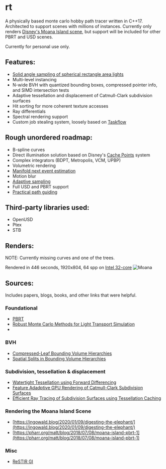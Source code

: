 # rt

A physically based monte carlo hobby path tracer written in C++17. Architected to support scenes with 
millions of instances. Currently only renders [Disney's 
Moana Island scene](https://disneyanimation.com/resources/moana-island-scene/), but support will be included for other PBRT and USD scenes.

Currently for personal use only.

## Features: 
- [Solid angle sampling of spherical rectangle area lights](https://blogs.autodesk.com/media-and-entertainment/wp-content/uploads/sites/162/egsr2013_spherical_rectangle.pdf)
- Multi-level instancing
- N-wide BVH with quantized bounding boxes, compressed pointer info, and SIMD intersection tests
- Adaptive tessellation and displacement of Catmull-Clark subdivision surfaces
- Hit sorting for more coherent texture accesses
- Ray differentials
- Spectral rendering support
- Custom job stealing system, loosely based on [Taskflow](https://github.com/taskflow/taskflow)

## Rough unordered roadmap: 
- B-spline curves
- Direct illumination solution based on Disney's [Cache Points](https://www.yiningkarlli.com/projects/cachepoints/cachepoints.pdf) system
- Complex integrators (BDPT, Metropolis, VCM, UPBP)
- Volumetric rendering
- [Manifold next event estimation](https://rgl.epfl.ch/publications/Zeltner2020Specular)
- Motion blur
- [Adaptive sampling](https://jo.dreggn.org/home/2009_stopping.pdf)
- Full USD and PBRT support
- [Practical path guiding](https://studios.disneyresearch.com/wp-content/uploads/2019/03/Practical-Path-Guiding-for-Efficient-Light-Transport-Simulation.pdf)

## Third-party libraries used: 
- OpenUSD
- Ptex
- STB

## Renders: 
NOTE: Currently missing curves and one of the trees.

Rendered in 446 seconds, 1920x804, 64 spp on [Intel 32-core](https://www.lenovo.com/us/en/p/laptops/legion-laptops/legion-5-series/legion-pro-5i-gen-9-16-inch-intel/83df00apus)
![Moana](images/image.bmp)

## Sources: 
Includes papers, blogs, books, and other links that were helpful.
### Foundational
- [PBRT](https://pbr-book.org/4ed/contents)
- [Robust Monte Carlo Methods for Light Transport Simulation](https://graphics.stanford.edu/papers/veach_thesis/thesis.pdf)
- 

### BVH
- [Compressed-Leaf Bounding Volume Hierarchies](https://www.embree.org/papers/2018-HPG-compressedleafbvh.pdf)
- [Spatial Splits in Bounding Volume Hierarchies](https://www.nvidia.in/docs/IO/77714/sbvh.pdf)

### Subdivision, tessellation & displacement
- [Watertight Tessellation using Forward Differencing](https://www.cs.cmu.edu/afs/cs/academic/class/15869-f11/www/readings/moreton01_tessellation.pdf)
- [Feature Adadptive GPU Rendering of Catmull-Clark Subdivision Surfaces](https://niessnerlab.org/papers/2012/3feature/niessner2012feature.pdf)
- [Efficient Ray Tracing of Subdivision Surfaces using Tessellation Caching](https://niessnerlab.org/papers/2015/7raytracing/benthin2015efficient.pdf)

### Rendering the Moana Island Scene 
- [https://ingowald.blog/2020/01/09/digesting-the-elephant/](https://ingowald.blog/2020/01/09/digesting-the-elephant/)
- [https://pharr.org/matt/blog/2018/07/08/moana-island-pbrt-1](https://pharr.org/matt/blog/2018/07/08/moana-island-pbrt-1)

### Misc
- [ReSTIR GI](https://research.nvidia.com/publication/2021-06_restir-gi-path-resampling-real-time-path-tracing)
